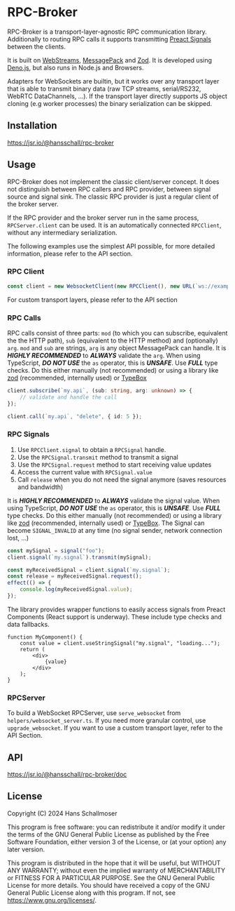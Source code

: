 # RPC-Broker

RPC-Broker is a transport-layer-agnostic RPC communication library. Additionally to routing RPC calls it supports
transmitting [Preact Signals](https://github.com/preactjs/signals) between the clients.

It is built on [WebStreams](https://developer.mozilla.org/en-US/docs/Web/API/Streams_API),
[MessagePack](https://msgpack.org/) and [Zod](https://zod.dev/). It is developed using [Deno.js](https://deno.com/), but
also runs in Node.js and Browsers.

Adapters for WebSockets are builtin, but it works over any transport layer that is able to transmit binary data (raw TCP
streams, serial/RS232, WebRTC DataChannels, ...). If the transport layer directly supports JS object cloning (e.g worker
processes) the binary serialization can be skipped.

## Installation

https://jsr.io/@hansschall/rpc-broker

## Usage

RPC-Broker does not implement the classic client/server concept. It does not distinguish between RPC callers and RPC
provider, between signal source and signal sink. The classic RPC provider is just a regular client of the broker server.

If the RPC provider and the broker server run in the same process, `RPCServer.client` can be used. It is an
automatically connected `RPCClient`, without any intermediary serialization.

The following examples use the simplest API possible, for more detailed information, please refer to the API section.

### RPC Client

```ts
const client = new WebsocketClient(new RPCClient(), new URL(`ws://example.com/socket`));
```

For custom transport layers, please refer to the API section

### RPC Calls

RPC calls consist of three parts: `mod` (to which you can subscribe, equivalent the the HTTP path), `sub` (equivalent to
the HTTP method) and (optionally) `arg`. `mod` and `sub` are strings, `arg` is any object MessagePack can handle. It is
_**HIGHLY RECOMMENDED**_ to _**ALWAYS**_ validate the `arg`. When using TypeScript, _**DO NOT USE**_ the `as` operator,
this is _**UNSAFE**_. Use _**FULL**_ type checks. Do this either manually (not recommended) or using a library like
[zod](https://zod.dev/) (recommended, internally used) or [TypeBox](https://github.com/sinclairzx81/typebox)

```ts
client.subscribe(`my.api`, (sub: string, arg: unknown) => {
    // validate and handle the call
});

client.call(`my.api`, "delete", { id: 5 });
```

### RPC Signals

1. Use `RPCClient.signal` to obtain a `RPCSignal` handle.
2. Use the `RPCSignal.transmit` method to transmit a signal
3. Use the `RPCSignal.request` method to start receiving value updates
4. Access the current value with `RPCSignal.value`
5. Call `release` when you do not need the signal anymore (saves resources and bandwidth)

It is _**HIGHLY RECOMMENDED**_ to _**ALWAYS**_ validate the signal value. When using TypeScript, _**DO NOT USE**_ the
`as` operator, this is _**UNSAFE**_. Use _**FULL**_ type checks. Do this either manually (not recommended) or using a
library like [zod](https://zod.dev/) (recommended, internally used) or
[TypeBox](https://github.com/sinclairzx81/typebox). The Signal can become `SIGNAL_INVALID` at any time (no signal
sender, network connection lost, ...)

```ts
const mySignal = signal("foo");
client.signal(`my.signal`).transmit(mySignal);

const myReceivedSignal = client.signal(`my.signal`);
const release = myReceivedSignal.request();
effect(() => {
    console.log(myReceivedSignal.value);
});
```

The library provides wrapper functions to easily access signals from Preact Components (React support is underway).
These include type checks and data fallbacks.

```tsx
function MyComponent() {
    const value = client.useStringSignal("my.signal", "loading...");
    return (
        <div>
            {value}
        </div>
    );
}
```

### RPCServer

To build a WebSocket RPCServer, use `serve_websocket` from `helpers/websocket_server.ts`. If you need more granular
control, use `upgrade_websocket`. If you want to use a custom transport layer, refer to the API Section.

## API

https://jsr.io/@hansschall/rpc-broker/doc

## License

Copyright (C) 2024 Hans Schallmoser

This program is free software: you can redistribute it and/or modify it under the terms of the GNU General Public
License as published by the Free Software Foundation, either version 3 of the License, or (at your option) any later
version.

This program is distributed in the hope that it will be useful, but WITHOUT ANY WARRANTY; without even the implied
warranty of MERCHANTABILITY or FITNESS FOR A PARTICULAR PURPOSE. See the GNU General Public License for more details.
You should have received a copy of the GNU General Public License along with this program. If not, see
<https://www.gnu.org/licenses/>.
